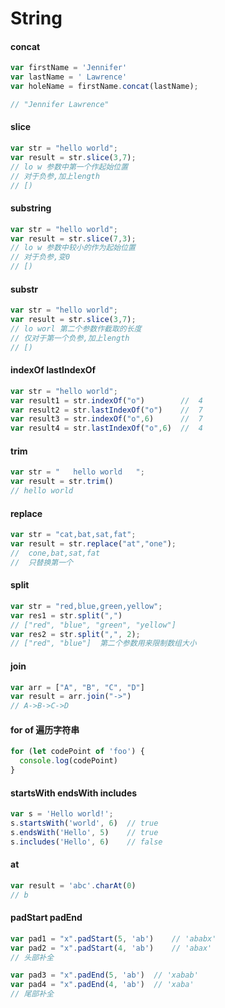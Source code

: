# String

#### concat
```javascript
var firstName = 'Jennifer'
var lastName = ' Lawrence'
var holeName = firstName.concat(lastName);

// "Jennifer Lawrence"
```

#### slice
```javascript
var str = "hello world";
var result = str.slice(3,7);			
// lo w 参数中第一个作起始位置
// 对于负参,加上length
// [)
```

#### substring
```javascript
var str = "hello world";
var result = str.slice(7,3);			
// lo w 参数中较小的作为起始位置
// 对于负参,变0
// [)
```

#### substr
```javascript
var str = "hello world";
var result = str.slice(3,7);			
// lo worl 第二个参数作截取的长度  
// 仅对于第一个负参,加上length
// [)
```


#### indexOf    lastIndexOf
```javascript
var str = "hello world";
var result1 = str.indexOf("o")        //  4
var result2 = str.lastIndexOf("o")    //  7
var result3 = str.indexOf("o",6)      //  7
var result4 = str.lastIndexOf("o",6)  //  4
```


#### trim
```javascript
var str = "   hello world   ";
var result = str.trim()
// hello world
```

#### replace
```javascript
var str = "cat,bat,sat,fat";
var result = str.replace("at","one");			
//  cone,bat,sat,fat   
//  只替换第一个
```

#### split
```javascript
var str = "red,blue,green,yellow";      
var res1 = str.split(",")		
// ["red", "blue", "green", "yellow"]      
var res2 = str.split(",", 2);		
// ["red", "blue"]  第二个参数用来限制数组大小		

```

#### join
```javascript
var arr = ["A", "B", "C", "D"]
var result = arr.join("->")		
// A->B->C->D
```

#### for of 遍历字符串
```javascript
for (let codePoint of 'foo') {
  console.log(codePoint)
}
```

#### startsWith endsWith includes
```javascript
var s = 'Hello world!';
s.startsWith('world', 6)  // true
s.endsWith('Hello', 5)    // true
s.includes('Hello', 6)    // false
```

#### at
```javascript
var result = 'abc'.charAt(0)
// b
```

#### padStart padEnd
```javascript
var pad1 = "x".padStart(5, 'ab') 	// 'ababx'
var pad2 = "x".padStart(4, 'ab') 	// 'abax'
// 头部补全

var pad3 = "x".padEnd(5, 'ab') 	// 'xabab'
var pad4 = "x".padEnd(4, 'ab') 	// 'xaba'
// 尾部补全
```
